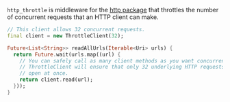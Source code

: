 `http_throttle` is middleware for the [http package][] that throttles the number
of concurrent requests that an HTTP client can make.

```dart
// This client allows 32 concurrent requests.
final client = new ThrottleClient(32);

Future<List<String>> readAllUrls(Iterable<Uri> urls) {
  return Future.wait(urls.map((url) {
    // You can safely call as many client methods as you want concurrently, and
    // ThrottleClient will ensure that only 32 underlying HTTP requests will be
    // open at once.
    return client.read(url);
  }));
}
```

[http package]: pub.dartlang.org/packages/http

